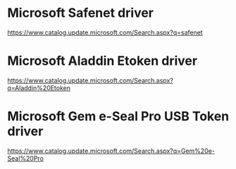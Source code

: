 

# Microsoft Safenet driver 
https://www.catalog.update.microsoft.com/Search.aspx?q=safenet

# Microsoft Aladdin Etoken driver 
https://www.catalog.update.microsoft.com/Search.aspx?q=Aladdin%20Etoken

# Microsoft Gem e-Seal Pro USB Token driver 
https://www.catalog.update.microsoft.com/Search.aspx?q=Gem%20e-Seal%20Pro

